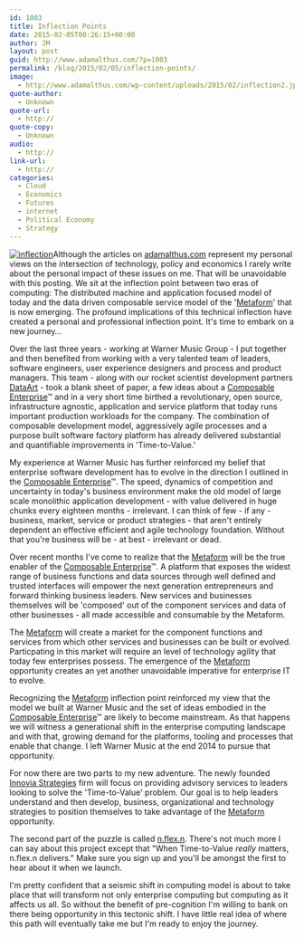 ```yaml
---
id: 1003
title: Inflection Points
date: 2015-02-05T00:26:15+00:00
author: JM
layout: post
guid: http://www.adamalthus.com/?p=1003
permalink: /blog/2015/02/05/inflection-points/
image:
  - http://www.adamalthus.com/wp-content/uploads/2015/02/inflection2.jpg
quote-author:
  - Unknown
quote-url:
  - http://
quote-copy:
  - Unknown
audio:
  - http://
link-url:
  - http://
categories:
  - Cloud
  - Economics
  - Futures
  - internet
  - Political Economy
  - Strategy
---
```

[<img class="alignleft  wp-image-1006" src="http://i0.wp.com/www.adamalthus.com/wp-content/uploads/2015/02/inflection1.jpg?resize=270%2C272" alt="inflection" data-recalc-dims="1" />](http://i0.wp.com/www.adamalthus.com/wp-content/uploads/2015/02/inflection1.jpg)Although the articles on <a href="http://adamalathus.com" target="_blank">adamalthus.com</a> represent my personal views on the intersection of technology, policy and economics I rarely write about the personal impact of these issues on me. That will be unavoidable with this posting. We sit at the inflection point between two eras of computing: The distributed machine and application focused model of today and the data driven composable service model of the '<a href="http://www.adamalthus.com/blog/2015/01/08/the-metaform-the-platform-of-everything/" target="_blank">Metaform</a>' that is now emerging. The profound implications of this technical inflection have created a personal and professional inflection point. It's time to embark on a new journey&hellip;<!--more-->

Over the last three years - working at Warner Music Group - I put together and then benefited from working with a very talented team of leaders, software engineers, user experience designers and process and product managers. This team - along with our rocket scientist development partners <a href="http://www.dataart.com/" target="_blank">DataArt</a> - took a blank sheet of paper, a few ideas about a <a href="http://www.adamalthus.com/blog/2013/04/04/the-composable-enterprise/" target="_blank">Composable Enterprise</a>&trade; and in a very short time birthed a revolutionary, open source, infrastructure agnostic, application and service platform that today runs important production workloads for the company. The combination of composable development model, aggressively agile processes and a purpose built software factory platform has already delivered substantial and quantifiable improvements in 'Time-to-Value.'

My experience at Warner Music has further reinforced my belief that enterprise software development has to evolve in the direction I outlined in the <a href="http://www.adamalthus.com/blog/2013/04/04/the-composable-enterprise/" target="_blank">Composable Enterprise</a>&trade;. The speed, dynamics of competition and uncertainty in today's business environment make the old model of large scale monolithic application development - with value delivered in huge chunks every eighteen months - irrelevant. I can think of few - if any - business, market, service or product strategies - that aren't entirely dependent an effective efficient and agile technology foundation. Without that you're business will be - at best - irrelevant or dead.

Over recent months I've come to realize that the <a href="http://www.adamalthus.com/blog/2015/01/08/the-metaform-the-platform-of-everything/" target="_blank">Metaform</a> will be the true enabler of the <a href="http://www.adamalthus.com/blog/2013/04/04/the-composable-enterprise/" target="_blank">Composable Enterprise</a>&trade;. A platform that exposes the widest range of business functions and data sources through well defined and trusted interfaces will empower the next generation entrepreneurs and forward thinking business leaders. New services and businesses themselves will be 'composed' out of the component services and data of other businesses - all made accessible and consumable by the Metaform.

The <a href="http://www.adamalthus.com/blog/2015/01/08/the-metaform-the-platform-of-everything/" target="_blank">Metaform</a> will create a market for the component functions and services from which other services and businesses can be built or evolved. Particpating in this market will require an level of technology agility that today few enterprises possess. The emergence of the <a href="http://www.adamalthus.com/blog/2015/01/08/the-metaform-the-platform-of-everything/" target="_blank">Metaform</a> opportunity creates an yet another unavoidable imperative for enterprise IT to evolve.

Recognizing the <a href="http://www.adamalthus.com/blog/2015/01/08/the-metaform-the-platform-of-everything/" target="_blank">Metaform</a> inflection point reinforced my view that the model we built at Warner Music and the set of ideas embodied in the <a href="http://www.adamalthus.com/blog/2013/04/04/the-composable-enterprise/" target="_blank">Composable Enterprise</a>&trade; are likely to become mainstream. As that happens we will witness a generational shift in the enterprise computing landscape and with that, growing demand for the platforms, tooling and processes that enable that change. I left Warner Music at the end 2014 to pursue that opportunity.

For now there are two parts to my new adventure. The newly founded <a href="http://innoviastrategies.com" target="_blank">Innovia Strategies</a> firm will focus on providing advisory services to leaders looking to solve the 'Time-to-Value' problem. Our goal is to help leaders understand and then develop, business, organizational and technology strategies to position themselves to take advantage of the <a href="http://www.adamalthus.com/blog/2015/01/08/the-metaform-the-platform-of-everything/" target="_blank">Metaform</a> opportunity.

The second part of the puzzle is called <a href="http://nflexn.com/" target="_blank">n.flex.n</a>. There's not much more I can say about this project except that "When Time-to-Value _really_ matters, n.flex.n delivers." Make sure you sign up and you'll be amongst the first to hear about it when we launch.

I'm pretty confident that a seismic shift in computing model is about to take place that will transform not only enterprise computing but computing as it affects us all. So without the benefit of pre-cognition I'm willing to bank on there being opportunity in this tectonic shift. I have little real idea of where this path will eventually take me but I'm ready to enjoy the journey.
